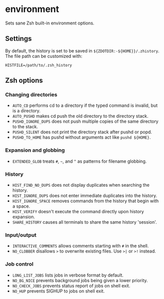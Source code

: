 environment
===========

Sets sane Zsh built-in environment options.

Settings
--------

By default, the history is set to be saved in `${ZDOTDIR:-${HOME}}/.zhistory`.
The file path can be customized with:

    HISTFILE=/path/to/.zsh_history

Zsh options
-----------

### Changing directories

  * `AUTO_CD` performs cd to a directory if the typed command is invalid, but is a directory.
  * `AUTO_PUSHD` makes cd push the old directory to the directory stack.
  * `PUSHD_IGNORE_DUPS` does not push multiple copies of the same directory to the stack.
  * `PUSHD_SILENT` does not print the directory stack after pushd or popd.
  * `PUSHD_TO_HOME` has pushd without arguments act like `pushd ${HOME}`.

### Expansion and globbing

  * `EXTENDED_GLOB` treats `#`, `~`, and `^` as patterns for filename globbing.

### History

  * `HIST_FIND_NO_DUPS` does not display duplicates when searching the history.
  * `HIST_IGNORE_DUPS` does not enter immediate duplicates into the history.
  * `HIST_IGNORE_SPACE` removes commands from the history that begin with a space.
  * `HIST_VERIFY` doesn't execute the command directly upon history expansion.
  * `SHARE_HISTORY` causes all terminals to share the same history 'session'.

### Input/output

  * `INTERACTIVE_COMMENTS` allows comments starting with `#` in the shell.
  * `NO_CLOBBER` disallows `>` to overwrite existing files. Use `>|` or `>!` instead.

### Job control

  * `LONG_LIST_JOBS` lists jobs in verbose format by default.
  * `NO_BG_NICE` prevents background jobs being given a lower priority.
  * `NO_CHECK_JOBS` prevents status report of jobs on shell exit.
  * `NO_HUP` prevents SIGHUP to jobs on shell exit.

